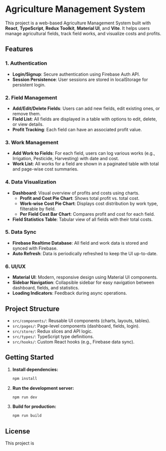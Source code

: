# Agriculture Management System

This project is a web-based Agriculture Management System built with **React**, **TypeScript**, **Redux Toolkit**, **Material UI**, and **Vite**. It helps users manage agricultural fields, track field works, and visualize costs and profits.

## Features

### 1. Authentication
- **Login/Signup**: Secure authentication using Firebase Auth API.
- **Session Persistence**: User sessions are stored in localStorage for persistent login.

### 2. Field Management
- **Add/Edit/Delete Fields**: Users can add new fields, edit existing ones, or remove them.
- **Field List**: All fields are displayed in a table with options to edit, delete, or view details.
- **Profit Tracking**: Each field can have an associated profit value.

### 3. Work Management
- **Add Work to Fields**: For each field, users can log various works (e.g., Irrigation, Pesticide, Harvesting) with date and cost.
- **Work List**: All works for a field are shown in a paginated table with total and page-wise cost summaries.

### 4. Data Visualization
- **Dashboard**: Visual overview of profits and costs using charts.
  - **Profit and Cost Pie Chart**: Shows total profit vs. total cost.
  - **Work-wise Cost Pie Chart**: Displays cost distribution by work type, filterable by field.
  - **Per Field Cost Bar Chart**: Compares profit and cost for each field.
- **Field Statistics Table**: Tabular view of all fields with their total costs.

### 5. Data Sync
- **Firebase Realtime Database**: All field and work data is stored and synced with Firebase.
- **Auto Refresh**: Data is periodically refreshed to keep the UI up-to-date.

### 6. UI/UX
- **Material UI**: Modern, responsive design using Material UI components.
- **Sidebar Navigation**: Collapsible sidebar for easy navigation between dashboard, fields, and statistics.
- **Loading Indicators**: Feedback during async operations.

## Project Structure

- `src/components/`: Reusable UI components (charts, layouts, tables).
- `src/pages/`: Page-level components (dashboard, fields, login).
- `src/store/`: Redux slices and API logic.
- `src/types/`: TypeScript type definitions.
- `src/hooks/`: Custom React hooks (e.g., Firebase data sync).

## Getting Started

1. **Install dependencies:**
   ```sh
   npm install
   ```

2. **Run the development server:**
   ```sh
   npm run dev
   ```

3. **Build for production:**
   ```sh
   npm run build
   ```

## License

This project is